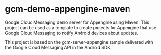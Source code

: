 gcm-demo-appengine-maven
========================

Google Cloud Messaging demo server for Appengine using Maven. This project can be used as a template
to create projects for Appengine that use Google Cloud Messaging to notify Android devices about updates.

This project is based on the gcm-server-appengine sample delivered with the Google Cloud Messaging API
in the Android SDK.
